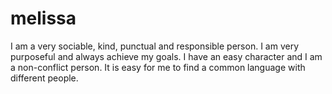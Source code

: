 # melissa
I am a very sociable, kind, punctual and responsible person. I am very purposeful and always achieve my goals. I have an easy character and I am a non-conflict person. It is easy for me to find a common language with different people.
